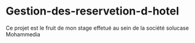 # Gestion-des-reservetion-d-hotel
Ce projet est le fruit de mon stage effetué au sein de la société solucase Mohammedia
